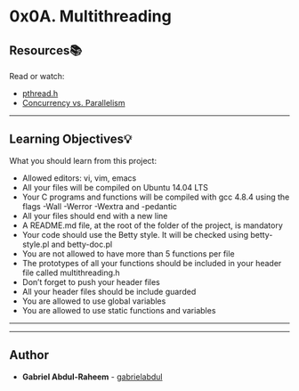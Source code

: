 # 0x0A. Multithreading

## Resources:books:
Read or watch:
* [pthread.h](https://intranet.hbtn.io/rltoken/ccGM2RjgBww5IZaEmxMxXg)
* [Concurrency vs. Parallelism](https://intranet.hbtn.io/rltoken/rlpT0e3hEDFMgzVHLYSNkw)

---
## Learning Objectives:bulb:
What you should learn from this project:

* Allowed editors: vi, vim, emacs
* All your files will be compiled on Ubuntu 14.04 LTS
* Your C programs and functions will be compiled with gcc 4.8.4 using the flags -Wall -Werror -Wextra and -pedantic
* All your files should end with a new line
* A README.md file, at the root of the folder of the project, is mandatory
* Your code should use the Betty style. It will be checked using betty-style.pl and betty-doc.pl
* You are not allowed to have more than 5 functions per file
* The prototypes of all your functions should be included in your header file called multithreading.h
* Don’t forget to push your header files
* All your header files should be include guarded
* You are allowed to use global variables
* You are allowed to use static functions and variables

---
---

## Author
* **Gabriel Abdul-Raheem** - [gabrielabdul](https://github.com/gabrielabdul)